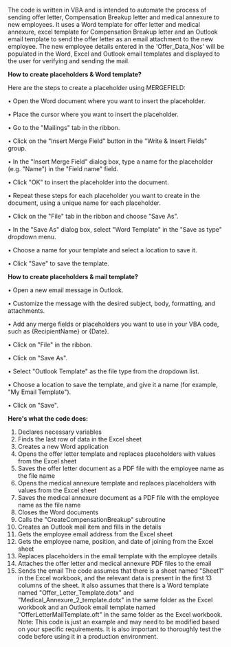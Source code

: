 The code is written in VBA and is intended to automate the process of sending offer letter, Compensation Breakup letter and medical annexure to new employees. It uses a Word template for offer letter and medical annexure, excel template for Compensation Breakup letter and an Outlook email template to send the offer letter as an email attachment to the new employee. The new employee details entered in the 'Offer_Data_Nos' will be populated in the Word, Excel and Outlook email templates and displayed to the user for verifying and sending the mail.

**How to create placeholders & Word template?**

Here are the steps to create a placeholder using MERGEFIELD:

•	Open the Word document where you want to insert the placeholder.

•	Place the cursor where you want to insert the placeholder.

•	Go to the "Mailings" tab in the ribbon.

•	Click on the "Insert Merge Field" button in the "Write & Insert Fields" group.

•	In the "Insert Merge Field" dialog box, type a name for the placeholder (e.g. "Name") in the "Field name" field.

•	Click "OK" to insert the placeholder into the document.

•	Repeat these steps for each placeholder you want to create in the document, using a unique name for each placeholder.

•	Click on the "File" tab in the ribbon and choose "Save As".

•	In the "Save As" dialog box, select "Word Template" in the "Save as type" dropdown menu.

•	Choose a name for your template and select a location to save it.

•	Click "Save" to save the template.

**How to create placeholders & mail template?**

•	Open a new email message in Outlook.

•	Customize the message with the desired subject, body, formatting, and attachments.

•	Add any merge fields or placeholders you want to use in your VBA code, such as {RecipientName} or {Date}.

•	Click on "File" in the ribbon.

•	Click on "Save As".

•	Select "Outlook Template" as the file type from the dropdown list.

•	Choose a location to save the template, and give it a name (for example, "My Email Template").

•	Click on "Save".

**Here's what the code does:**

1.	Declares necessary variables
2.	Finds the last row of data in the Excel sheet
3.	Creates a new Word application
4.	Opens the offer letter template and replaces placeholders with values from the Excel sheet
5.	Saves the offer letter document as a PDF file with the employee name as the file name
6.	Opens the medical annexure template and replaces placeholders with values from the Excel sheet
7.	Saves the medical annexure document as a PDF file with the employee name as the file name
8.	Closes the Word documents
9.	Calls the "CreateCompensationBreakup" subroutine
10.	Creates an Outlook mail item and fills in the details
11.	Gets the employee email address from the Excel sheet
12.	Gets the employee name, position, and date of joining from the Excel sheet
13.	Replaces placeholders in the email template with the employee details
14.	Attaches the offer letter and medical annexure PDF files to the email
15.	Sends the email
The code assumes that there is a sheet named "Sheet1" in the Excel workbook, and the relevant data is present in the first 13 columns of the sheet. It also assumes that there is a Word template named "Offer_Letter_Template.dotx" and "Medical_Annexure_2_template.dotx" in the same folder as the Excel workbook and an Outlook email template named "OfferLetterMailTemplate.oft" in the same folder as the Excel workbook.
Note: This code is just an example and may need to be modified based on your specific requirements. It is also important to thoroughly test the code before using it in a production environment.
